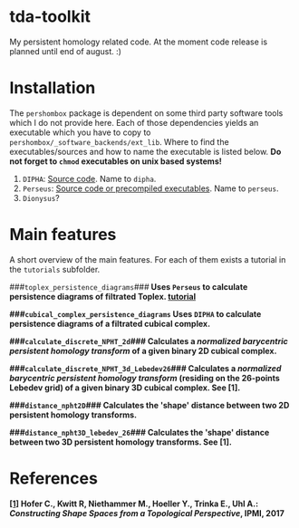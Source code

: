 # tda-toolkit
My persistent homology related code. 
At the moment code release is planned until end of august. :) 


# Installation

The `pershombox` package is dependent on some third party software tools which I do not provide here.
Each of those dependencies yields an executable which you have to copy to 
`pershombox/_software_backends/ext_lib`.
Where to find the executables/sources and how to name the executable is listed below. 
**Do not forget to `chmod` executables on unix based systems!**

1. `DIPHA`: [Source code](https://github.com/DIPHA/dipha). Name to `dipha`.
2. `Perseus`: [Source code or precompiled executables](http://people.maths.ox.ac.uk/nanda/perseus/index.html). 
Name to `perseus`.
3. `Dionysus`?

# Main features
A short overview of the main features. For each of them exists a tutorial in the `tutorials` subfolder.

###`toplex_persistence_diagrams`###<b>
Uses `Perseus` to calculate persistence diagrams of filtrated Toplex. [tutorial](https://github.com/c-hofer/tda-toolkit/blob/tutorials_and_readme/tutorials/toplex_persistence_diagrams.ipynb)

###`cubical_complex_persistence_diagrams`<b>
Uses `DIPHA` to calculate persistence diagrams of a filtrated cubical complex.

###`calculate_discrete_NPHT_2d`###<b>
Calculates a *normalized barycentric persistent homology transform* of a given binary 2D cubical complex.

###`calculate_discrete_NPHT_3d_Lebedev26`###<b>
Calculates a *normalized barycentric persistent homology transform* (residing on 
the 26-points Lebedev grid) of a given binary 3D cubical complex.
See [1].

###`distance_npht2D`###
Calculates the 'shape' distance between two 2D persistent homology transforms. 

###`distance_npht3D_lebedev_26`###
Calculates the 'shape' distance between two 3D persistent homology transforms. See [1].

# References 
[[1]](http://wwwx.cs.unc.edu/~mn/sites/default/files/hofer2017_ipmi.pdf)
Hofer C., Kwitt R, Niethammer M., Hoeller Y., Trinka E., Uhl A.: 
*Constructing Shape Spaces from a Topological Perspective*, 
IPMI, 
2017




